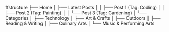ffstructure
├── Home
│   ├── Latest Posts
│   │   ├── Post 1 (Tag: Coding)
│   │   ├── Post 2 (Tag: Painting)
│   │   └── Post 3 (Tag: Gardening)
│   └── Categories
│       ├── Technology
│       ├── Art & Crafts
│       ├── Outdoors
│       ├── Reading & Writing
│       ├── Culinary Arts
│       └── Music & Performing Arts
